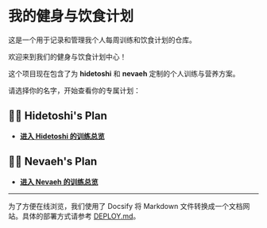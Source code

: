 # 我的健身与饮食计划

这是一个用于记录和管理我个人每周训练和饮食计划的仓库。

欢迎来到我们的健身与饮食计划中心！

这个项目现在包含了为 **hidetoshi** 和 **nevaeh** 定制的个人训练与营养方案。

请选择你的名字，开始查看你的专属计划：

## 👨‍💻 Hidetoshi's Plan

- [**进入 Hidetoshi 的训练总览**](./hidetoshi/README.md)

## 👩‍💻 Nevaeh's Plan

- [**进入 Nevaeh 的训练总览**](./nevaeh/README.md)

---

为了方便在线浏览，我们使用了 Docsify 将 Markdown 文件转换成一个文档网站。具体的部署方式请参考 [DEPLOY.md](./DEPLOY.md)。